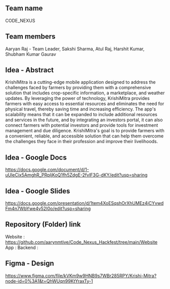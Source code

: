 ## Team name

CODE_NEXUS

## Team members

 Aaryan Raj - Team Leader,
 Sakshi Sharma,
 Atul Raj,
 Harshit Kumar,
 Shubham Kumar Gaurav 
 
## Idea - Abstract
 
 KrishiMitra is a cutting-edge mobile application designed to address the challenges faced by farmers by providing them with a comprehensive solution that includes crop-specific information, a marketplace, and weather updates. By leveraging the power of technology, KrishiMitra provides farmers with easy access to essential resources and eliminates the need for physical travel, thereby saving time and increasing efficiency. The app's scalability means that it can be expanded to include additional resources and services in the future, and by integrating an investors portal, it can also connect farmers with potential investors and provide tools for investment management and due diligence. KrishiMitra's goal is to provide farmers with a convenient, reliable, and accessible solution that can help them overcome the challenges they face in their profession and improve their livelihoods.
 
 
 ## Idea - Google Docs
 
 https://docs.google.com/document/d/1-uUleCix5AmghR_PRpljKoQ1fh5ZdgE-2fvlF3G-dKY/edit?usp=sharing
 
 ## Idea - Google Slides
 
 https://docs.google.com/presentation/d/1tem4XoESqshOrXhUMEz4jCYvwdFm4n7WbYwe4v52I0o/edit?usp=sharing

 ## Repository (Folder) link
 
 Website : https://github.com/aarynmtive/Code_Nexus_Hackfest/tree/main/Website
 App :
 Backend :



 ## Figma - Design
 https://www.figma.com/file/kVKm9w9HNB9s7WBr285RPY/Krishi-Mitra?node-id=0%3A1&t=QhWUqn99KtYraxTy-1
